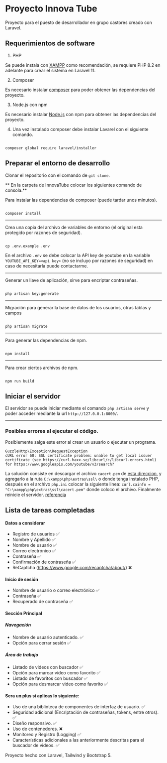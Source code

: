 # Proyecto Innova Tube

  

Proyecto para el puesto de desarrollador en grupo castores creado con Laravel.

## Requerimientos de software

1. PHP

Se puede instala con [XAMPP](https://www.apachefriends.org/es/index.html) como recomendación, se requiere PHP 8.2 en adelante para crear el sistema en Laravel 11.

2. Composer

Es necesario instalar [composer](https://getcomposer.org/download/) para poder obtener las dependencias del proyecto.

3. Node.js con npm

Es necesario instalar [Node.js](https://nodejs.org/en/download/current) con npm para obtener las dependencias del proyecto.

4. Una vez instalado composer debe instalar Lavarel con el siguiente comando.

```

composer global require laravel/installer

```

## Preparar el entorno de desarrollo

Clonar el repositorio con el comando de `git clone`.

  

** En la carpeta de InnovaTube colocar los siguientes comando de consola.**

  

Para instalar las dependencias de composer (puede tardar unos minutos).

```

composer install

```

---

Crea una copia del archivo de variables de entorno (el original esta protegido por razones de seguridad).

```

cp .env.example .env

```

En el archivo `.env` se debe colocar la API key de youtube en la variable `YOUTUBE_API_KEY=<api key>` (no se incluyo por razones de seguridad) en caso de necesitarla puede contactarme.

___

Generar un llave de aplicación, sirve para encriptar contraseñas.

```

php artisan key:generate

```

---

Migración para generar la base de datos de los usuarios, otras tablas y campos

```

php artisan migrate

```

---

Para generar las dependencias de npm.

```

npm install

```

  

___

Para crear ciertos archivos de npm.

```

npm run build

```

## Iniciar el servidor

El servidor se puede iniciar mediante el comando `php artisan serve` y poder acceder mediante la url `http://127.0.0.1:8000/`.

___

### Posibles errores al ejecutar el código. 
Posiblemente salga este error al crear un usuario o ejecutar un programa.
```
GuzzleHttp\Exception\RequestException
cURL error 60: SSL certificate problem: unable to get local issuer certificate (see https://curl.haxx.se/libcurl/c/libcurl-errors.html) for https://www.googleapis.com/youtube/v3/search?
```


La solución consiste en descargar el archivo `cacert.pem` de [esta direccion](https://curl.haxx.se/ca/cacert.pem),  y agregarlo a la ruta `C:\xampp\php\extras\ssl\` o donde tenga instalado PHP, después en el archivo `php.ini` colocar la siguiente linea: `curl.cainfo = "C:\xampp\php\extras\ssl\cacert.pem"` donde coloco el archivo. Finalmente reinicie el servidor. [referencia](https://stackoverflow.com/questions/50345702/laravel-guzzle-curl-error-77-error-setting-certificate-verify-locations)
## Lista de tareas completadas
 #### Datos a considerar
 * Registro de usuarios ✅
* Nombre y Apellido ✅
* Nombre de usuario ✅
* Correo electrónico ✅
* Contraseña ✅
* Confirmación de contraseña ✅
* ReCaptcha (https://www.google.com/recaptcha/about/) ❌
#### Inicio de sesión
* Nombre de usuario o correo electrónico ✅
* Contraseña ✅
* Recuperado de contraseña ✅
#### Sección Principal
##### Navegación
* Nombre de usuario autenticado. ✅
* Opción para cerrar sesión ✅
##### Área de trabajo 
* Listado de videos con buscador ✅
* Opción para marcar video como favorito ✅
* Listado de favoritos con buscador ✅
* Opción para desmarcar video como favorito ✅

#### Sera un plus si aplicas lo siguiente:
* Uso de una biblioteca de componentes de interfaz de usuario. ✅
* Seguridad adicional (Encriptación de contraseñas, tokens, entre otros). ✅
* Diseño responsivo. ✅
* Uso de contenedores. ❌
* Monitoreo y Registro (Logging) ✅
* Características adicionales a las anteriormente descritas para el buscador de videos. ✅


Proyecto hecho con Laravel, Tailwind y Bootstrap 5.